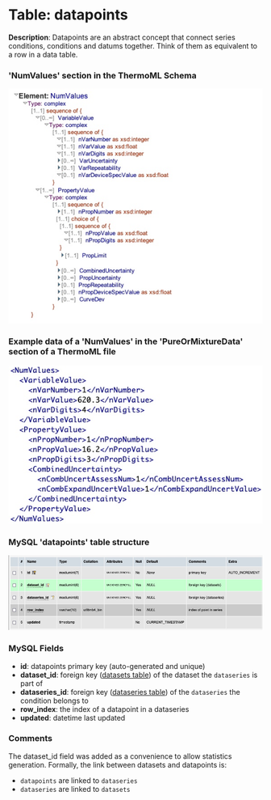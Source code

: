 # Table: datapoints

**Description**: Datapoints are an abstract concept that connect series conditions, conditions and datums together. 
Think of them as equivalent to a row in a data table.

### 'NumValues' section in the ThermoML Schema
![ThermoML Schema](../images/thermoml/thermoml_schema_numvalues.jpg)

### Example data of a 'NumValues' in the 'PureOrMixtureData' section of a ThermoML file
![ThermoML Example](../images/thermoml/thermoml_example_numvalues.jpg)

### MySQL 'datapoints' table structure
![MySQL Structure](../images/mysql/mysql_datapoints.jpg)

### MySQL Fields
* **id**: datapoints primary key (auto-generated and unique)
* **dataset_id**: foreign key ([datasets table](table_datasets.md)) of the dataset the `dataseries` is part of
* **dataseries_id**: foreign key ([dataseries table](table_dataseries.md)) of the `dataseries` the condition belongs to
* **row_index**: the index of a datapoint in a dataseries
* **updated**: datetime last updated

### Comments
The dataset_id field was added as a convenience to allow statistics generation. Formally, the link between datasets
and datapoints is:
- `datapoints` are linked to `dataseries`
- `dataseries` are linked to `datasets`